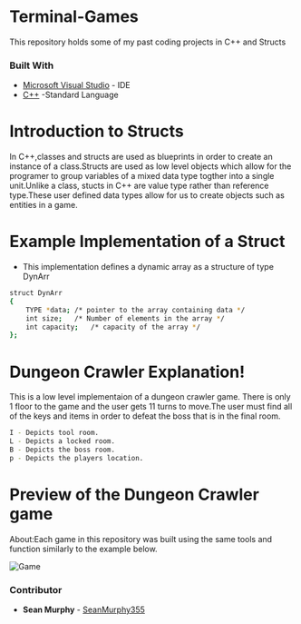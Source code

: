# Terminal-Games
This repository holds some of my past coding projects in C++ and Structs


### Built With
* [Microsoft Visual Studio](https://visualstudio.microsoft.com/pl/) - IDE
* [C++](https://en.wikipedia.org/wiki/C%2B%2B) -Standard Language 

# Introduction to Structs
In C++,classes and structs are used as blueprints in order to create an instance of a class.Structs are used as low level objects which allow for the programer to group variables of a mixed data type togther into a single unit.Unlike a class, stucts in C++ are value type rather than reference type.These user defined data types allow for us to create objects such as entities in a game.

# Example Implementation of a Struct
- This implementation defines a dynamic array as a structure of type DynArr
```sh
struct DynArr
{
	TYPE *data;	/* pointer to the array containing data */
	int size;	/* Number of elements in the array */
	int capacity;	/* capacity of the array */
};
```

# Dungeon Crawler Explanation!
This is a low level implementaion of a dungeon crawler game. There is only 1 floor to the game and the user gets 11 turns to move.The user must find all of the keys and items in order to defeat the boss that is in the final room. 
```sh
I - Depicts tool room.
L - Depicts a locked room.
B - Depicts the boss room.
p - Depicts the players location.
```
# Preview of the Dungeon Crawler game 
About:Each game in this repository was built using the same tools and function similarly to the example below. 

![Game](https://user-images.githubusercontent.com/51139158/74704553-a234d500-51c5-11ea-8da5-0e01b5d93408.gif)

### Contributor

* **Sean Murphy** - [SeanMurphy355](https://github.com/Seanmurphy355)

##
